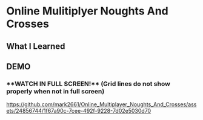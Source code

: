 # Online Mulitiplyer Noughts And Crosses

## What I Learned

## DEMO 
### \*\*WATCH IN FULL SCREEN!\*\* (Grid lines do not show properly when not in full screen)
https://github.com/mark2661/Online_Multiplayer_Noughts_And_Crosses/assets/24856744/1f67a90c-7cee-492f-9228-7d02e5030d70


